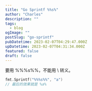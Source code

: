 ```yaml
---
title: "Go Sprintf %%s%"
author: "Charles"
description: ""
tags:
  - blog
ogImage: ""
postSlug: "go-sprintf"
pubDatetime: 2023-02-07T04:29:47.000Z
upDatetime: 2023-02-07T04:31:34.000Z
featured: false
draft: false
---
```


要用 %%%s%%，不能用 \ 转义。

```go
fmt.Sprintf("%%%s%%", "a")
// 最后的效果就是 %a%
```
